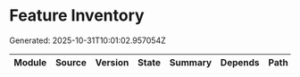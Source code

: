 # Feature Inventory
Generated: 2025-10-31T10:01:02.957054Z

| Module | Source | Version | State | Summary | Depends | Path |
|---|---|---|---|---|---|---|
